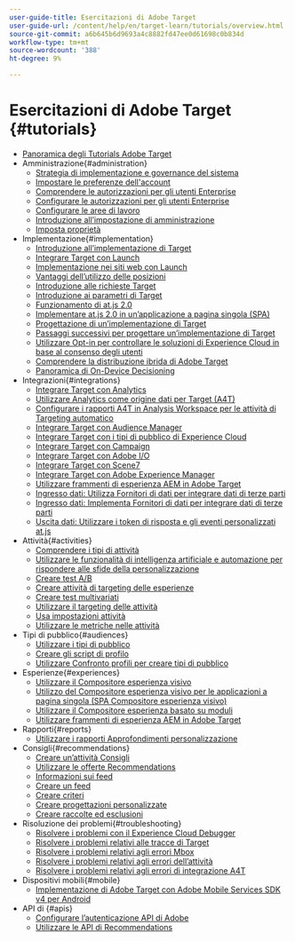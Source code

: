 ```yaml
---
user-guide-title: Esercitazioni di Adobe Target
user-guide-url: /content/help/en/target-learn/tutorials/overview.html
source-git-commit: a6b645b6d9693a4c8882fd47ee0d61698c0b834d
workflow-type: tm+mt
source-wordcount: '388'
ht-degree: 9%

---
```



# Esercitazioni di Adobe Target {#tutorials}

+ [Panoramica degli Tutorials Adobe Target](../overview.md)
+ Amministrazione{#administration}
   + [Strategia di implementazione e governance del sistema](../dev101/1.1-implementation-strategy-sys-governance.md)
   + [Impostare le preferenze dell&#39;account](../administration/set-up-account-preferences.md)
   + [Comprendere le autorizzazioni per gli utenti Enterprise](../administration/understanding-enterprise-user-permissions.md)
   + [Configurare le autorizzazioni per gli utenti Enterprise](../dev101/1.2-configure-ent-user-permissions.md)
   + [Configurare le aree di lavoro](../administration/set-up-workspaces.md)
   + [Introduzione all’impostazione di amministrazione](../dev101/1.3-intro-to-admin-setup.md)
   + [Imposta proprietà](../administration/set-up-properties.md)
+ Implementazione{#implementation}
   + [Introduzione all’implementazione di Target](../dev101/2.1-intro-to-target-implementation.md)
   + [Integrare Target con Launch](../dev101/3.1-target-launch.md)
   + [Implementazione nei siti web con Launch](https://experienceleague.adobe.com/docs/launch-learn/implementing-in-websites-with-launch/index.html?lang=en)
   + [Vantaggi dell’utilizzo delle posizioni](../dev101/2.2-benefits-of-locations.md)
   + [Introduzione alle richieste Target](../dev101/2.3-intro-to-target-requests.md)
   + [Introduzione ai parametri di Target](../dev101/2.4-intro-to-target-params.md)
   + [Funzionamento di at.js 2.0](../implementation/understanding-how-atjs-20-works.md)
   + [Implementare at.js 2.0 in un’applicazione a pagina singola (SPA)](../implementation/implement-atjs-20-in-a-single-page-application.md)
   + [Progettazione di un’implementazione di Target](../dev101/2.5-design-target-implementation.md)
   + [Passaggi successivi per progettare un’implementazione di Target](../dev101/2.6-next-steps-design-target-implementation.md)
   + [Utilizzare Opt-in per controllare le soluzioni di Experience Cloud in base al consenso degli utenti](https://experienceleague.adobe.com/docs/id-service/using/implementation/opt-in-service/use-opt-in-to-control-experience-cloud-activities-based-on-user-consent.html?lang=en)
   + [Comprendere la distribuzione ibrida di Adobe Target](../implementation/hybrid-deployment.md)
   + [Panoramica di On-Device Decisioning](../implementation/on-device-decisioning-overview.md)
+ Integrazioni{#integrations}
   + [Integrare Target con Analytics](../dev101/3.2-target-analytics.md)
   + [Utilizzare Analytics come origine dati per Target (A4T)](../integrations/use-analytics-as-a-data-source-a4t.md)
   + [Configurare i rapporti A4T in Analysis Workspace per le attività di Targeting automatico](../integrations/set-up-a4t-reports-in-analysis-workspace-for-auto-target-activities.md)
   + [Integrare Target con Audience Manager](../dev101/3.3-target-dmp.md)
   + [Integrare Target con i tipi di pubblico di Experience Cloud](../dev101/3.4-target-exc-audiences.md)
   + [Integrare Target con Campaign](../dev101/3.6-target-campaign.md)
   + [Integrare Target con Adobe I/O](../dev101/3.7-target-io.md)
   + [Integrare Target con Scene7](../dev101/3.8-target-scene7.md)
   + [Integrare Target con Adobe Experience Manager](../dev101/3.5-target-aem.md)
   + [Utilizzare frammenti di esperienza AEM in Adobe Target](https://helpx.adobe.com/experience-manager/kt/sites/using/experience-fragment-target-offer-feature-video-use.html)
   + [Ingresso dati: Utilizza Fornitori di dati per integrare dati di terze parti](../integrations/use-data-providers-to-integrate-third-party-data.md)
   + [Ingresso dati: Implementa Fornitori di dati per integrare dati di terze parti](../integrations/implement-data-providers-to-integrate-third-party-data.md)
   + [Uscita dati: Utilizzare i token di risposta e gli eventi personalizzati at.js](../integrations/use-response-tokens-and-atjs-custom-events.md)
+ Attività{#activities}
   + [Comprendere i tipi di attività](../activities/understanding-the-types-of-activities.md)
   + [Utilizzare le funzionalità di intelligenza artificiale e automazione per rispondere alle sfide della personalizzazione](../activities/use-the-artificial-intelligence-and-automation-capabilities-to-meet-the-challenges-of-personalization.md)
   + [Creare test A/B](../activities/create-ab-tests.md)
   + [Creare attività di targeting delle esperienze](../activities/create-experience-targeting-activities.md)
   + [Creare test multivariati](../activities/create-multivariate-tests.md)
   + [Utilizzare il targeting delle attività](../activities/use-activity-targeting.md)
   + [Usa impostazioni attività](../activities/use-activity-settings.md)
   + [Utilizzare le metriche nelle attività](../activities/use-metrics-in-activities.md)
+ Tipi di pubblico{#audiences}
   + [Utilizzare i tipi di pubblico](../audiences/use-audiences.md)
   + [Creare gli script di profilo](../audiences/create-profile-scripts.md)
   + [Utilizzare Confronto profili per creare tipi di pubblico](../audiences/use-profile-comparison-to-build-audiences.md)
+ Esperienze{#experiences}
   + [Utilizzare il Compositore esperienza visivo](../experiences/use-the-visual-experience-composer.md)
   + [Utilizzo del Compositore esperienza visivo per le applicazioni a pagina singola (SPA Compositore esperienza visivo)](../experiences/use-the-visual-experience-composer-for-single-page-applications.md)
   + [Utilizzare il Compositore esperienza basato su moduli](../experiences/use-the-form-based-experience-composer.md)
   + [Utilizzare frammenti di esperienza AEM in Adobe Target](https://helpx.adobe.com/experience-manager/kt/sites/using/experience-fragment-target-offer-feature-video-use.html)
+ Rapporti{#reports}
   + [Utilizzare i rapporti Approfondimenti personalizzazione](../reports/use-the-personalization-insights-reports.md)
+ Consigli{#recommendations}
   + [Creare un’attività Consigli](../recommendations/create-a-recommendations-activity.md)
   + [Utilizzare le offerte Recommendations](../recommendations/use-recommendations-offers.md)
   + [Informazioni sui feed](../recommendations/understanding-feeds.md)
   + [Creare un feed](../recommendations/create-a-feed.md)
   + [Creare criteri](../recommendations/create-criteria.md)
   + [Creare progettazioni personalizzate](../recommendations/create-custom-designs.md)
   + [Creare raccolte ed esclusioni](../recommendations/create-collections-and-exclusions.md)
+ Risoluzione dei problemi{#troubleshooting}
   + [Risolvere i problemi con il Experience Cloud Debugger](../troubleshooting/troubleshoot-with-the-experience-cloud-debugger.md)
   + [Risolvere i problemi relativi alle tracce di Target](../troubleshooting/troubleshoot-with-target-traces.md)
   + [Risolvere i problemi relativi agli errori Mbox](../dev101/4.1-troubleshoot-mbox-errors.md)
   + [Risolvere i problemi relativi agli errori dell’attività](../dev101/4.2-troubleshoot-activity-errors.md)
   + [Risolvere i problemi relativi agli errori di integrazione A4T](../dev101/4.3-troubleshoot-integration-errors.md)
+ Dispositivi mobili{#mobile}
   + [Implementazione di Adobe Target con Adobe Mobile Services SDK v4 per Android](../mobile-v4/overview.md)
+ API di {#apis}
   + [Configurare l’autenticazione API di Adobe](../apis/configure-io-target-integration.md)
   + [Utilizzare le API di Recommendations](https://experienceleague.adobe.com/docs/target-learn/recommendations-api-tutorial/recs-api-overview.html?lang=en)
